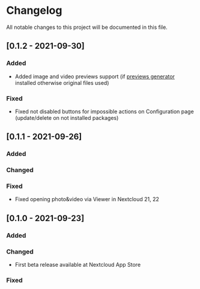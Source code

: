 # Changelog

All notable changes to this project will be documented in this file.

## [0.1.2 - 2021-09-30]

### Added

- Added image and video previews support (if [previews generator](https://github.com/nextcloud/previewgenerator) installed otherwise original files used)

### Fixed

- Fixed not disabled buttons for impossible actions on Configuration page (update/delete on not installed packages)

## [0.1.1 - 2021-09-26]

### Added

### Changed

### Fixed

- Fixed opening photo&video via Viewer in Nextcloud 21, 22

## [0.1.0 - 2021-09-23]

### Added

### Changed

- First beta release available at Nextcloud App Store

### Fixed

